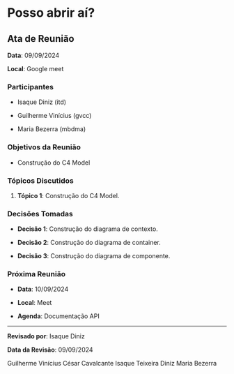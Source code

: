 # Posso abrir aí?

## Ata de Reunião

**Data**: 09/09/2024

**Local**: Google meet

### Participantes

- Isaque Diniz (itd)

- Guilherme Vinícius (gvcc)

- Maria Bezerra (mbdma)

### Objetivos da Reunião

- Construção do C4 Model

### Tópicos Discutidos

1. **Tópico 1**: Construção do C4 Model.

### Decisões Tomadas

- **Decisão 1**: Construção do diagrama de contexto.

- **Decisão 2**: Construção do diagrama de container.

- **Decisão 3**: Construção do diagrama de componente.

### Próxima Reunião

- **Data**: 10/09/2024

- **Local**: Meet

- **Agenda**: Documentação API

---

**Revisado por**: Isaque Diniz

**Data da Revisão**: 09/09/2024

Guilherme Vinícius César Cavalcante      Isaque Teixeira Diniz   Maria Bezerra
